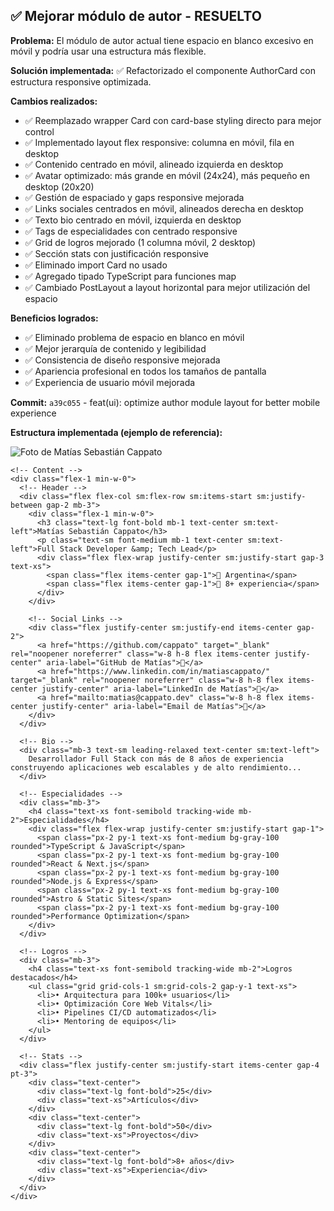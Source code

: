 ## ✅ Mejorar módulo de autor - RESUELTO

**Problema:** El módulo de autor actual tiene espacio en blanco excesivo en móvil y podría usar una estructura más flexible.

**Solución implementada:** ✅ Refactorizado el componente AuthorCard con estructura responsive optimizada.

**Cambios realizados:**
- ✅ Reemplazado wrapper Card con card-base styling directo para mejor control
- ✅ Implementado layout flex responsive: columna en móvil, fila en desktop
- ✅ Contenido centrado en móvil, alineado izquierda en desktop
- ✅ Avatar optimizado: más grande en móvil (24x24), más pequeño en desktop (20x20)
- ✅ Gestión de espaciado y gaps responsive mejorada
- ✅ Links sociales centrados en móvil, alineados derecha en desktop
- ✅ Texto bio centrado en móvil, izquierda en desktop
- ✅ Tags de especialidades con centrado responsive
- ✅ Grid de logros mejorado (1 columna móvil, 2 desktop)
- ✅ Sección stats con justificación responsive
- ✅ Eliminado import Card no usado
- ✅ Agregado tipado TypeScript para funciones map
- ✅ Cambiado PostLayout a layout horizontal para mejor utilización del espacio

**Beneficios logrados:**
- ✅ Eliminado problema de espacio en blanco en móvil
- ✅ Mejor jerarquía de contenido y legibilidad
- ✅ Consistencia de diseño responsive mejorada
- ✅ Apariencia profesional en todos los tamaños de pantalla
- ✅ Experiencia de usuario móvil mejorada

**Commit:** `a39c055` - feat(ui): optimize author module layout for better mobile experience

**Estructura implementada (ejemplo de referencia):**
<div class="card-base p-4 sm:p-6 author-extended">
  <div class="flex flex-col sm:flex-row sm:items-start sm:gap-4">
    <!-- Avatar -->
    <div class="flex justify-center sm:justify-start mb-4 sm:mb-0">
      <div class="rounded-full overflow-hidden border-2 w-24 h-24 sm:w-20 sm:h-20">
        <img src="/images/author/profile.webp" alt="Foto de Matías Sebastián Cappato" class="w-full h-full object-cover" loading="lazy">
      </div>
    </div>

    <!-- Content -->
    <div class="flex-1 min-w-0">
      <!-- Header -->
      <div class="flex flex-col sm:flex-row sm:items-start sm:justify-between gap-2 mb-3">
        <div class="flex-1 min-w-0">
          <h3 class="text-lg font-bold mb-1 text-center sm:text-left">Matías Sebastián Cappato</h3>
          <p class="text-sm font-medium mb-1 text-center sm:text-left">Full Stack Developer &amp; Tech Lead</p>
          <div class="flex flex-wrap justify-center sm:justify-start gap-3 text-xs">
            <span class="flex items-center gap-1">📍 Argentina</span>
            <span class="flex items-center gap-1">💼 8+ experiencia</span>
          </div>
        </div>

        <!-- Social Links -->
        <div class="flex justify-center sm:justify-end items-center gap-2">
          <a href="https://github.com/cappato" target="_blank" rel="noopener noreferrer" class="w-8 h-8 flex items-center justify-center" aria-label="GitHub de Matías">🔗</a>
          <a href="https://www.linkedin.com/in/matiascappato/" target="_blank" rel="noopener noreferrer" class="w-8 h-8 flex items-center justify-center" aria-label="LinkedIn de Matías">🔗</a>
          <a href="mailto:matias@cappato.dev" class="w-8 h-8 flex items-center justify-center" aria-label="Email de Matías">📧</a>
        </div>
      </div>

      <!-- Bio -->
      <div class="mb-3 text-sm leading-relaxed text-center sm:text-left">
        Desarrollador Full Stack con más de 8 años de experiencia construyendo aplicaciones web escalables y de alto rendimiento...
      </div>

      <!-- Especialidades -->
      <div class="mb-3">
        <h4 class="text-xs font-semibold tracking-wide mb-2">Especialidades</h4>
        <div class="flex flex-wrap justify-center sm:justify-start gap-1">
          <span class="px-2 py-1 text-xs font-medium bg-gray-100 rounded">TypeScript & JavaScript</span>
          <span class="px-2 py-1 text-xs font-medium bg-gray-100 rounded">React & Next.js</span>
          <span class="px-2 py-1 text-xs font-medium bg-gray-100 rounded">Node.js & Express</span>
          <span class="px-2 py-1 text-xs font-medium bg-gray-100 rounded">Astro & Static Sites</span>
          <span class="px-2 py-1 text-xs font-medium bg-gray-100 rounded">Performance Optimization</span>
        </div>
      </div>

      <!-- Logros -->
      <div class="mb-3">
        <h4 class="text-xs font-semibold tracking-wide mb-2">Logros destacados</h4>
        <ul class="grid grid-cols-1 sm:grid-cols-2 gap-y-1 text-xs">
          <li>• Arquitectura para 100k+ usuarios</li>
          <li>• Optimización Core Web Vitals</li>
          <li>• Pipelines CI/CD automatizados</li>
          <li>• Mentoring de equipos</li>
        </ul>
      </div>

      <!-- Stats -->
      <div class="flex justify-center sm:justify-start items-center gap-4 pt-3">
        <div class="text-center">
          <div class="text-lg font-bold">25</div>
          <div class="text-xs">Artículos</div>
        </div>
        <div class="text-center">
          <div class="text-lg font-bold">50</div>
          <div class="text-xs">Proyectos</div>
        </div>
        <div class="text-center">
          <div class="text-lg font-bold">8+ años</div>
          <div class="text-xs">Experiencia</div>
        </div>
      </div>
    </div>
  </div>
</div>
